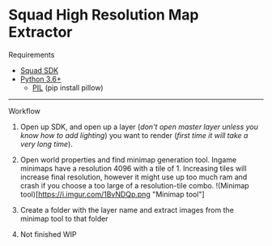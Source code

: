 Squad High Resolution Map Extractor
======

Requirements
 * [Squad SDK](https://squad.gamepedia.com/Squad_SDK#Downloading_the_Epic_Games_Launcher)
 * [Python 3.6+](https://www.python.org/)
    * [PIL](https://pypi.org/project/Pillow/) (pip install pillow)

---
Workflow
1. Open up SDK, and open up a layer (_don't open master layer unless you know how to add lighting_) you want to render (_first time it will take a very long time_).

2. Open world properties and find minimap generation tool. Ingame minimaps have a resolution 4096 with a tile of 1. Increasing tiles will increase final resolution, however it might use up too much ram and crash if you choose a too large of a resolution-tile combo.
!(Minimap tool)[https://i.imgur.com/1BvNDQp.png "Minimap tool"]

3. Create a folder with the layer name and extract images from the minimap tool to that folder

4. Not finished WIP